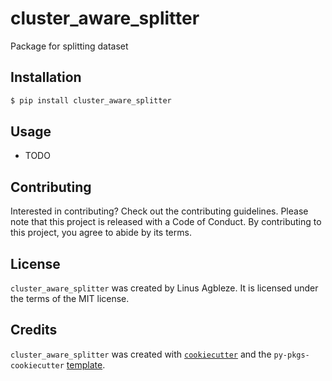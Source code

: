 # cluster_aware_splitter

Package for splitting dataset

## Installation

```bash
$ pip install cluster_aware_splitter
```

## Usage

- TODO

## Contributing

Interested in contributing? Check out the contributing guidelines. Please note that this project is released with a Code of Conduct. By contributing to this project, you agree to abide by its terms.

## License

`cluster_aware_splitter` was created by Linus Agbleze. It is licensed under the terms of the MIT license.

## Credits

`cluster_aware_splitter` was created with [`cookiecutter`](https://cookiecutter.readthedocs.io/en/latest/) and the `py-pkgs-cookiecutter` [template](https://github.com/py-pkgs/py-pkgs-cookiecutter).
